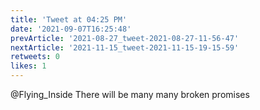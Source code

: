 ```yaml
---
title: 'Tweet at 04:25 PM'
date: '2021-09-07T16:25:48'
prevArticle: '2021-08-27_tweet-2021-08-27-11-56-47'
nextArticle: '2021-11-15_tweet-2021-11-15-19-15-59'
retweets: 0
likes: 1
---
```

@Flying_Inside There will be many many broken promises